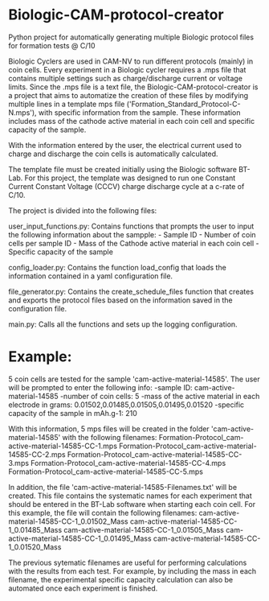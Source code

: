 # Biologic-CAM-protocol-creator
Python project for automatically generating multiple Biologic protocol files for formation tests @ C/10

Biologic Cyclers are used in CAM-NV to run different protocols (mainly) in coin cells. 
Every experiment in a Biologic cycler requires a .mps file that contains multiple settings such as charge/discharge current or voltage limits. 
Since the .mps file is a text file, the Biologic-CAM-protocol-creator is a project that aims to automatize the creation of these files by
modifying multiple lines in a template  mps file ('Formation_Standard_Protocol-C-N.mps'), with specific information from the sample. These 
information includes mass of the cathode active material in each coin cell and specific capacity of the sample. 

With the information entered by the user, the electrical current used to charge and discharge the coin cells is automatically calculated. 

The template file must be created initially using the Biologic software BT-Lab. For this project, the template was designed to run one Constant Current Constant 
Voltage (CCCV) charge discharge cycle at a c-rate of C/10. 

The project is divided into the following files:

user_input_functions.py: Contains functions that prompts the user to input the following information about the sampple:
                        - Sample ID
                        - Number of coin cells per sample ID
                        - Mass of the Cathode active material in each coin cell 
                        - Specific capacity of the sample
                        

config_loader.py: Contains the function load_config that loads the information contained in a yaml configuration file.


file_generator.py: Contains the create_schedule_files function that creates and exports the protocol files based on the information
                  saved in the configuration file.


main.py: Calls all the functions and sets up the logging configuration.

# **Example:**
5 coin cells are tested for the sample 'cam-active-material-14585'. 
The user will be prompted to enter the following info:
-sample ID: cam-active-material-14585
-number of coin cells: 5
-mass of the active material in each electrode in grams: 0.01502,0.01485,0.01505,0.01495,0.01520
-specific capacity of the sample in mAh.g-1: 210

With this information, 5 mps files will be created in the folder 'cam-active-material-14585' with the following filenames:
Formation-Protocol_cam-active-material-14585-CC-1.mps
Formation-Protocol_cam-active-material-14585-CC-2.mps
Formation-Protocol_cam-active-material-14585-CC-3.mps
Formation-Protocol_cam-active-material-14585-CC-4.mps
Formation-Protocol_cam-active-material-14585-CC-5.mps

In addition, the file 'cam-active-material-14585-Filenames.txt' will be created. This file contains the systematic names for each experiment
that should be entered in the BT-Lab software when starting each coin cell. For this example, the file will contain the following filenames:
cam-active-material-14585-CC-1_0.01502_Mass
cam-active-material-14585-CC-1_0.01485_Mass
cam-active-material-14585-CC-1_0.01505_Mass
cam-active-material-14585-CC-1_0.01495_Mass
cam-active-material-14585-CC-1_0.01520_Mass

The previous sytematic filenames are useful for performing calculations with the results from each test. For example, by including the mass in each filename,
the experimental specific capacity calculation can also be automated once each experiment is finished. 

